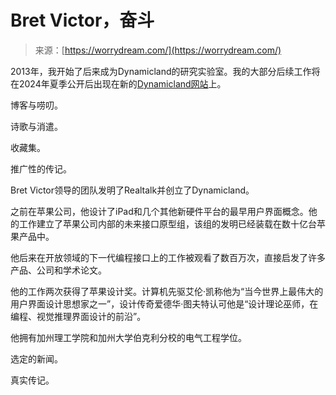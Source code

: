 <!--yml

类别：未分类

日期：2024-05-27 14:32:42

-->

# Bret Victor，奋斗

> 来源：[https://worrydream.com/](https://worrydream.com/)

2013年，我开始了后来成为Dynamicland的研究实验室。我的大部分后续工作将在2024年夏季公开后出现在新的[Dynamicland网站](https://dynamicland.org/)上。

博客与唠叨。

诗歌与消遣。

收藏集。

推广性的传记。

Bret Victor领导的团队发明了Realtalk并创立了Dynamicland。

之前在苹果公司，他设计了iPad和几个其他新硬件平台的最早用户界面概念。他的工作建立了苹果公司内部的未来接口原型组，该组的发明已经装载在数十亿台苹果产品中。

他后来在开放领域的下一代编程接口上的工作被观看了数百万次，直接启发了许多产品、公司和学术论文。

他的工作两次获得了苹果设计奖。计算机先驱艾伦·凯称他为“当今世界上最伟大的用户界面设计思想家之一”，设计传奇爱德华·图夫特认可他是“设计理论巫师，在编程、视觉推理界面设计的前沿”。

他拥有加州理工学院和加州大学伯克利分校的电气工程学位。

选定的新闻。

真实传记。
